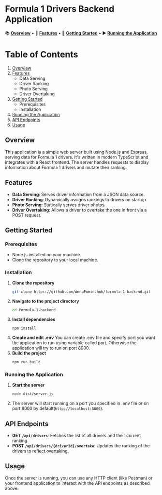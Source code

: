 # Formula 1 Drivers Backend Application

📚 [**Overview**](#overview) • 📃 [**Features**](#features) • 🚀 [**Getting Started**](#getting-started) • ▶️ [**Running the Application**](#running-the-application)

# Table of Contents

1. [Overview](#overview)
2. [Features](#features)
    - Data Serving
    - Driver Ranking
    - Photo Serving
    - Driver Overtaking
3. [Getting Started](#getting-started)
    - Prerequisites
    - Installation
4. [Running the Application](#running-the-application)
5. [API Endpoints](#api-endpoints)
6. [Usage](#usage)


## Overview

This application is a simple web server built using Node.js and Express, serving data for Formula 1 drivers. It's written in modern TypeScript and integrates with a React frontend. The server handles requests to display information about Formula 1 drivers and mutate their ranking.

## Features

- **Data Serving**: Serves driver information from a JSON data source.
- **Driver Ranking**: Dynamically assigns rankings to drivers on startup.
- **Photo Serving**: Statically serves driver photos.
- **Driver Overtaking**: Allows a driver to overtake the one in front via a POST request.

## Getting Started

### Prerequisites

- Node.js installed on your machine.
- Clone the repository to your local machine.

### Installation

1. **Clone the repository**
   ```sh
   git clone https://github.com/AnnaPominchuk/formula-1-backend.git
   ```
2. **Navigate to the project directory**
   ```sh
   cd formula-1-backend
   ```
3. **Install dependencies**
   ```sh
   npm install
   ```
4. **Create and edit .env**
    You can create .env file and specify port you want the application to run using variable called port. 
    Otherwise the application will try to run on port 8000.
5. **Build the project**
   ```sh
   npm run build
   ```

### Running the Application

1. **Start the server**
   ```sh
   node dist/server.js
   ```
2. The server will start running on a port you specified in .env file or on port 8000 by default(`http://localhost:8000`).

## API Endpoints

- **GET `/api/drivers`**: Fetches the list of all drivers and their current ranking.
- **POST `/api/drivers/{driverId}/overtake`**: Updates the ranking of the drivers to reflect overtaking.

## Usage

Once the server is running, you can use any HTTP client (like Postman) or your frontend application to interact with the API endpoints as described above.